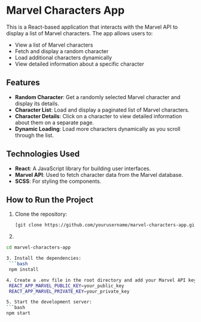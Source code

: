 # Marvel Characters App

This is a React-based application that interacts with the Marvel API to display a list of Marvel characters. The app allows users to:

- View a list of Marvel characters
- Fetch and display a random character
- Load additional characters dynamically
- View detailed information about a specific character

## Features

- **Random Character**: Get a randomly selected Marvel character and display its details.
- **Character List**: Load and display a paginated list of Marvel characters.
- **Character Details**: Click on a character to view detailed information about them on a separate page.
- **Dynamic Loading**: Load more characters dynamically as you scroll through the list.

## Technologies Used

- **React**: A JavaScript library for building user interfaces.
- **Marvel API**: Used to fetch character data from the Marvel database.
- **SCSS**: For styling the components.

## How to Run the Project

1. Clone the repository:
   ```bash
   [git clone https://github.com/yourusername/marvel-characters-app.git](https://github.com/Dok2314/React-Marvel-Characters.git)
   
2.
  ```bash
  cd marvel-characters-app

3. Install the dependencies:
   ```bash
   npm install

4. Create a .env file in the root directory and add your Marvel API keys:
   REACT_APP_MARVEL_PUBLIC_KEY=your_public_key
   REACT_APP_MARVEL_PRIVATE_KEY=your_private_key

5. Start the development server:
```bash
npm start
